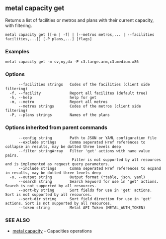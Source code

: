 ## metal capacity get

Returns a list of facilities or metros and plans with their current capacity, with filtering.

```
metal capacity get [[-m | -f] | [--metros metros,... | --facilities facilities,...]] [-P plans,...] [flags]
```

### Examples

```
metal capacity get -m sv,ny,da -P c3.large.arm,c3.medium.x86
```

### Options

```
      --facilities strings   Codes of the facilities (client side filtering)
  -f, --facility             Report all facilites (default true)
  -h, --help                 help for get
  -m, --metro                Report all metros
      --metros strings       Codes of the metros (client side filtering)
  -P, --plans strings        Names of the plans
```

### Options inherited from parent commands

```
      --config string        Path to JSON or YAML configuration file
      --exclude strings      Comma seperated Href references to collapse in results, may be dotted three levels deep
      --filter stringArray   Filter 'get' actions with name value pairs.
                              Filter is not supported by all resources and is implemented as request query parameters.
      --include strings      Comma seperated Href references to expand in results, may be dotted three levels deep
  -o, --output string        Output format (*table, json, yaml)
      --search string        Search keyword for use in 'get' actions. Search is not supported by all resources.
      --sort-by string       Sort fields for use in 'get' actions. Sort is not supported by all resources.
      --sort-dir string      Sort field direction for use in 'get' actions. Sort is not supported by all resources.
      --token string         Metal API Token (METAL_AUTH_TOKEN)
```

### SEE ALSO

* [metal capacity](metal_capacity.md)	 - Capacities operations

